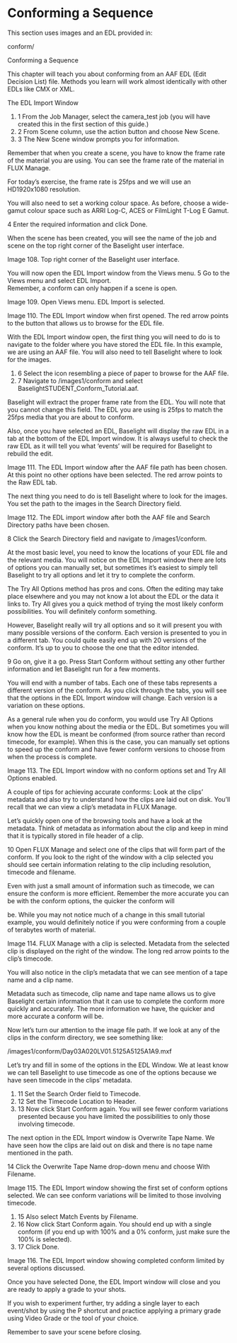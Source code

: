 # Conforming a Sequence

This section uses images and an EDL provided in:

conform/

Conforming a Sequence

This chapter will teach you about conforming from an AAF EDL \(Edit Decision List\) file. Methods you learn will work almost identically with other EDLs like CMX or XML.

The EDL Import Window

1. 1  From the Job Manager, select the camera\_test job \(you will have created this in the first section of this guide.\)
2. 2  From Scene column, use the action button and choose New Scene.
3. 3  The New Scene window prompts you for information.

Remember that when you create a scene, you have to know the frame rate of the material you are using. You can see the frame rate of the material in FLUX Manage.

For today’s exercise, the frame rate is 25fps and we will use an HD1920x1080 resolution.

You will also need to set a working colour space. As before, choose a wide-gamut colour space such as ARRI Log-C, ACES or FilmLight T-Log E Gamut.

4 Enter the required information and click Done.

When the scene has been created, you will see the name of the job and scene on the top right corner of the Baselight user interface.

Image 108. Top right corner of the Baselight user interface.

You will now open the EDL Import window from the Views menu. 5 Go to the Views menu and select EDL Import.  
Remember, a conform can only happen if a scene is open.

Image 109. Open Views menu. EDL Import is selected.

Image 110. The EDL Import window when first opened. The red arrow points to the button that allows us to browse for the EDL file.

With the EDL Import window open, the first thing you will need to do is to navigate to the folder where you have stored the EDL file. In this example, we are using an AAF file. You will also need to tell Baselight where to look for the images.

1. 6  Select the icon resembling a piece of paper to browse for the AAF file.
2. 7  Navigate to /images1/conform and select BaselightSTUDENT\_Conform\_Tutorial.aaf.

Baselight will extract the proper frame rate from the EDL. You will note that you cannot change this field. The EDL you are using is 25fps to match the 25fps media that you are about to conform.

Also, once you have selected an EDL, Baselight will display the raw EDL in a tab at the bottom of the EDL Import window. It is always useful to check the raw EDL as it will tell you what ‘events’ will be required for Baselight to rebuild the edit.

Image 111. The EDL Import window after the AAF file path has been chosen. At this point no other options have been selected. The red arrow points to the Raw EDL tab.

The next thing you need to do is tell Baselight where to look for the images. You set the path to the images in the Search Directory field.

Image 112. The EDL import window after both the AAF file and Search Directory paths have been chosen.

8 Click the Search Directory field and navigate to /images1/conform.

At the most basic level, you need to know the locations of your EDL file and the relevant media. You will notice on the EDL Import window there are lots of options you can manually set, but sometimes it’s easiest to simply tell Baselight to try all options and let it try to complete the conform.

The Try All Options method has pros and cons. Often the editing may take place elsewhere and you may not know a lot about the EDL or the data it links to. Try All gives you a quick method of trying the most likely conform possibilities. You will definitely conform something.

However, Baselight really will try all options and so it will present you with many possible versions of the conform. Each version is presented to you in a different tab. You could quite easily end up with 20 versions of the conform. It’s up to you to choose the one that the editor intended.

9 Go on, give it a go. Press Start Conform without setting any other further information and let Baselight run for a few moments.

You will end with a number of tabs. Each one of these tabs represents a different version of the conform. As you click through the tabs, you will see that the options in the EDL Import window will change. Each version is a variation on these options.

As a general rule when you do conform, you would use Try All Options when you know nothing about the media or the EDL. But sometimes you will know how the EDL is meant be conformed \(from source rather than record timecode, for example\). When this is the case, you can manually set options to speed up the conform and have fewer conform versions to choose from when the process is complete.

Image 113. The EDL Import window with no conform options set and Try All Options enabled.

A couple of tips for achieving accurate conforms: Look at the clips’ metadata and also try to understand how the clips are laid out on disk. You’ll recall that we can view a clip’s metadata in FLUX Manage.

Let’s quickly open one of the browsing tools and have a look at the metadata. Think of metadata as information about the clip and keep in mind that it is typically stored in file header of a clip.

10 Open FLUX Manage and select one of the clips that will form part of the conform. If you look to the right of the window with a clip selected you should see certain information relating to the clip including resolution, timecode and filename.

Even with just a small amount of information such as timecode, we can ensure the conform is more efficient. Remember the more accurate you can be with the conform options, the quicker the conform will

be. While you may not notice much of a change in this small tutorial example, you would definitely notice if you were conforming from a couple of terabytes worth of material.

Image 114. FLUX Manage with a clip is selected. Metadata from the selected clip is displayed on the right of the window. The long red arrow points to the clip’s timecode.

You will also notice in the clip’s metadata that we can see mention of a tape name and a clip name.

Metadata such as timecode, clip name and tape name allows us to give Baselight certain information that it can use to complete the conform more quickly and accurately. The more information we have, the quicker and more accurate a conform will be.

Now let’s turn our attention to the image file path. If we look at any of the clips in the conform directory, we see something like:

/images1/conform/Day03A020LV01.5125A5125A1A9.mxf

Let’s try and fill in some of the options in the EDL Window. We at least know we can tell Baselight to use timecode as one of the options because we have seen timecode in the clips’ metadata.

1. 11  Set the Search Order field to Timecode.
2. 12  Set the Timecode Location to Header.
3. 13  Now click Start Conform again. You will see fewer conform variations presented because you have limited the possibilities to only those involving timecode.

The next option in the EDL Import window is Overwrite Tape Name. We have seen how the clips are laid out on disk and there is no tape name mentioned in the path.

14 Click the Overwrite Tape Name drop-down menu and choose With Filename.

Image 115. The EDL Import window showing the first set of conform options selected. We can see conform variations will be limited to those involving timecode.

1. 15  Also select Match Events by Filename.
2. 16  Now click Start Conform again. You should end up with a single conform \(if you end up with 100% and a 0% conform, just make sure the 100% is selected\).
3. 17  Click Done.

Image 116. The EDL Import window showing completed conform limited by several options discussed.

Once you have selected Done, the EDL Import window will close and you are ready to apply a grade to your shots.

If you wish to experiment further, try adding a single layer to each event/shot by using the P shortcut and practice applying a primary grade using Video Grade or the tool of your choice.

Remember to save your scene before closing.

